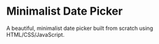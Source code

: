 # Minimalist Date Picker
A beautiful, minimalist date picker built from scratch using HTML/CSS/JavaScript.
